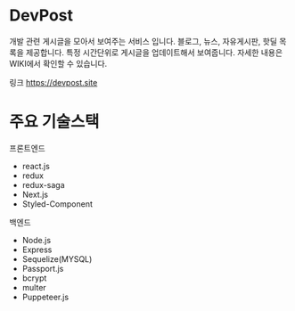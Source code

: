 # DevPost
개발 관련 게시글을 모아서 보여주는 서비스 입니다.
블로그, 뉴스, 자유게시판, 핫딜 목록을 제공합니다.
특정 시간단위로 게시글을 업데이트해서 보여줍니다. 
자세한 내용은 WIKI에서 확인할 수 있습니다.


링크
 https://devpost.site

# 주요 기술스택
프론트엔드
- react.js
- redux
- redux-saga
- Next.js
- Styled-Component


백엔드
- Node.js
- Express
- Sequelize(MYSQL)
- Passport.js
- bcrypt
- multer
- Puppeteer.js

